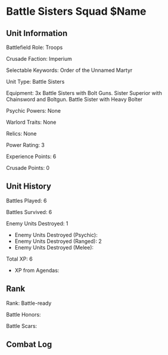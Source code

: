 Battle Sisters Squad $Name
====

Unit Information
----

Battlefield Role: Troops

Crusade Faction: Imperium

Selectable Keywords: Order of the Unnamed Martyr

Unit Type: Battle Sisters

Equipment: 3x Battle Sisters with Bolt Guns. Sister Superior with Chainsword and Boltgun. Battle Sister with Heavy Bolter

Psychic Powers: None

Warlord Traits: None

Relics: None

Power Rating: 3

Experience Points: 6

Crusade Points: 0


Unit History
---
Battles Played: 6

Battles Survived: 6

Enemy Units Destroyed: 1
* Enemy Units Destroyed (Psychic):
* Enemy Units Destroyed (Ranged): 2 
* Enemy Units Destroyed (Melee): 

Total XP: 6
* XP from Agendas:

Rank
----
Rank: Battle-ready

Battle Honors:


Battle Scars:


Combat Log
---

